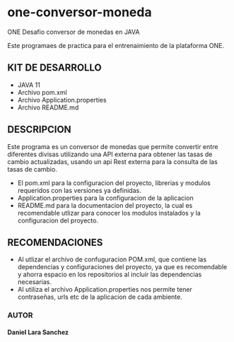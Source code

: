 # one-conversor-moneda
ONE Desafio conversor de monedas en JAVA

Este programaes de practica para el entrenaimiento de la plataforma ONE.
## KIT DE DESARROLLO   
* JAVA 11
* Archivo pom.xml
* Archivo Application.properties
* Archivo README.md

## DESCRIPCION
Este programa es un conversor de monedas que permite convertir entre diferentes divisas utilizando una API externa para obtener las tasas de cambio actualizadas, usando un api Rest externa para la
consulta de las tasas de cambio.

- El pom.xml para la configuracion del proyecto, librerias y modulos requeridos con las versiones ya definidas.
- Application.properties para la configuracion de la aplicacion 
- README.md para la documentacion del proyecto, la cual es recomendable utlizar para conocer los modulos instalados y la configuracion del proyecto.

## RECOMENDACIONES
* Al utlizar el archivo de confuguracion POM.xml, que contiene las dependencias y configuraciones del proyecto, ya que es recomendable y ahorra espacio en los repositorios al incluir las dependencias necesarias.
* Al utiliza el archivo Application.properties nos permite tener contraseñas, urls etc de la aplicacion de cada ambiente.

### AUTOR
#### Daniel Lara Sanchez